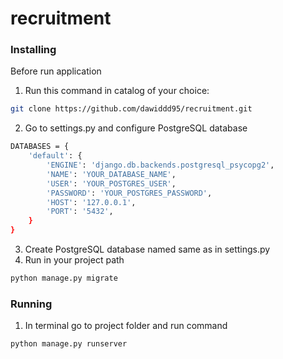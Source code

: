﻿# recruitment

### Installing
Before run application

1. Run this command in catalog of your choice: 
```bash
git clone https://github.com/dawiddd95/recruitment.git
```
2. Go to settings.py and configure PostgreSQL database
```bash
DATABASES = {
    'default': {
        'ENGINE': 'django.db.backends.postgresql_psycopg2',
        'NAME': 'YOUR_DATABASE_NAME', 
        'USER': 'YOUR_POSTGRES_USER', 
        'PASSWORD': 'YOUR_POSTGRES_PASSWORD',
        'HOST': '127.0.0.1', 
        'PORT': '5432',
    }
}
```
3. Create PostgreSQL database named same as in settings.py
4. Run in your project path
```bash
python manage.py migrate
```

### Running

1. In terminal go to project folder and run command
```bash
python manage.py runserver
```

